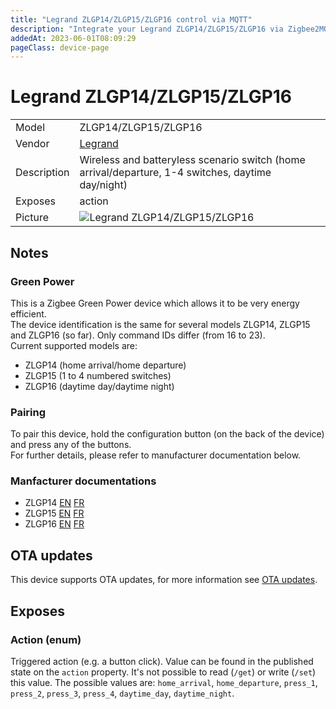```yaml
---
title: "Legrand ZLGP14/ZLGP15/ZLGP16 control via MQTT"
description: "Integrate your Legrand ZLGP14/ZLGP15/ZLGP16 via Zigbee2MQTT with whatever smart home infrastructure you are using without the vendor's bridge or gateway."
addedAt: 2023-06-01T08:09:29
pageClass: device-page
---
```


<!-- !!!! -->
<!-- ATTENTION: This file is auto-generated through docgen! -->
<!-- You can only edit the "Notes"-Section between the two comment lines "Notes BEGIN" and "Notes END". -->
<!-- Do not use h1 or h2 heading within "## Notes"-Section. -->
<!-- !!!! -->

# Legrand ZLGP14/ZLGP15/ZLGP16

|     |     |
|-----|-----|
| Model | ZLGP14/ZLGP15/ZLGP16  |
| Vendor  | [Legrand](/supported-devices/#v=Legrand)  |
| Description | Wireless and batteryless scenario switch (home arrival/departure, 1-4 switches, daytime day/night) |
| Exposes | action |
| Picture | ![Legrand ZLGP14/ZLGP15/ZLGP16](https://www.zigbee2mqtt.io/images/devices/ZLGP14-ZLGP15-ZLGP16.png) |


<!-- Notes BEGIN: You can edit here. Add "## Notes" headline if not already present. -->
## Notes


### Green Power
This is a Zigbee Green Power device which allows it to be very energy efficient.  
The device identification is the same for several models ZLGP14, ZLGP15 and ZLGP16 (so far). Only command IDs differ (from 16 to 23).  
Current supported models are:   
- ZLGP14 (home arrival/home departure)
- ZLGP15 (1 to 4 numbered switches)
- ZLGP16 (daytime day/daytime night)

### Pairing
To pair this device, hold the configuration button (on the back of the device) and press any of the buttons.  
For further details, please refer to manufacturer documentation below.

### Manfacturer documentations
- ZLGP14 [EN](https://www.admin.legrandoc.com/files/documents/S000113314EN-00.pdf) [FR](https://www.admin.legrandoc.com/files/documents/S000113314FR-00.pdf)
- ZLGP15 [EN](https://www.admin.legrandoc.com/files/documents/S000113321EN-00.pdf) [FR](https://www.admin.legrandoc.com/files/documents/S000113321FR-00.pdf)
- ZLGP16 [EN](https://www.admin.legrandoc.com/files/documents/S000113317EN-00.pdf) [FR](https://www.admin.legrandoc.com/files/documents/S000113317FR-00.pdf)
<!-- Notes END: Do not edit below this line -->


## OTA updates
This device supports OTA updates, for more information see [OTA updates](../guide/usage/ota_updates.md).



## Exposes

### Action (enum)
Triggered action (e.g. a button click).
Value can be found in the published state on the `action` property.
It's not possible to read (`/get`) or write (`/set`) this value.
The possible values are: `home_arrival`, `home_departure`, `press_1`, `press_2`, `press_3`, `press_4`, `daytime_day`, `daytime_night`.

